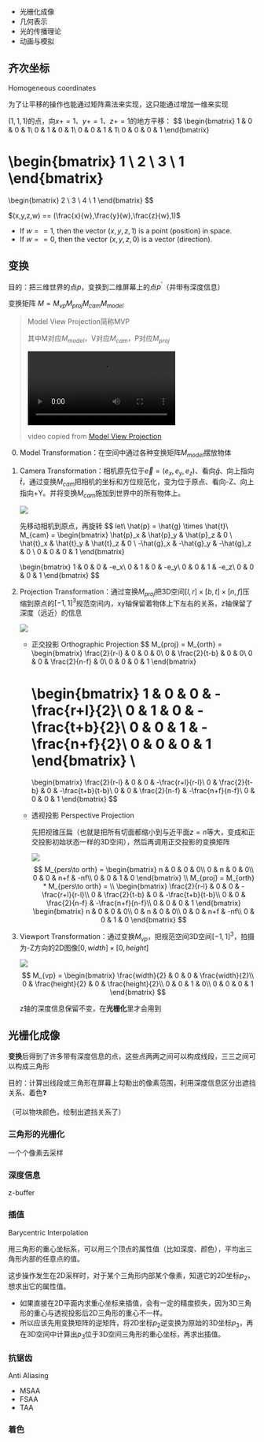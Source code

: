 - 光栅化成像
- 几何表示
- 光的传播理论
- 动画与模拟

## 齐次坐标

Homogeneous coordinates

为了让平移的操作也能通过矩阵乘法来实现，这只能通过增加一维来实现

$(1,1,1)$的点，向$x+=1$、$y+=1$、$z+=1$的地方平移：
$$
\begin{bmatrix}
 1 & 0 & 0 & 1\\
 0 & 1 & 0 & 1\\
 0 & 0 & 1 & 1\\
 0 & 0 & 0 & 1
\end{bmatrix}

\begin{bmatrix}
 1 \\
 2 \\
 3 \\
 1 
\end{bmatrix}
=
\begin{bmatrix}
 2 \\
 3 \\
 4 \\
 1 
\end{bmatrix}
$$


$(x,y,z,w) == (\frac{x}{w},\frac{y}{w},\frac{z}{w},1)$

- If $w == 1$, then the vector $(x,y,z,1)$ is a point (position) in space.
- If $w == 0$, then the vector $(x,y,z,0)$ is a vector (direction).

## 变换

目的：把三维世界的点$p$，变换到二维屏幕上的点$p^\prime$（并带有深度信息）

变换矩阵 $M = M_{vp} M_{proj} M_{cam} M_{model}$

> Model View Projection简称MVP
>
> 其中M对应$M_{model}$，V对应$M_{cam}$，P对应$M_{proj}$
>
> <video src="./img/mvp.webm"></video>
>
> video copied from [Model View Projection](https://jsantell.com/model-view-projection/)

0. Model Transformation：在空间中通过各种变换矩阵$M_{model}$摆放物体

1. Camera Transformation：相机原先位于$\vec{e}=(e_x,e_y,e_z)$、看向$\hat{g}$、向上指向$\hat{t}$，通过变换$M_{cam}$把相机的坐标和方位规范化，变为位于原点、看向-Z、向上指向+Y。并将变换$M_{cam}$施加到世界中的所有物体上。

   ![](./img/M_cam.jpeg)

   先移动相机到原点，再旋转
   $$
   let\ \hat{p} = \hat{g} \times \hat{t}\\
   M_{cam} =
   \begin{bmatrix}
    \hat{p}_x & \hat{p}_y & \hat{p}_z & 0 \\
    \hat{t}_x & \hat{t}_y & \hat{t}_z & 0 \\
    -\hat{g}_x & -\hat{g}_y & -\hat{g}_z & 0 \\
    0 & 0 & 0 & 1
   \end{bmatrix} 
   
   \begin{bmatrix}
    1 & 0 & 0 & -e_x\\
    0 & 1 & 0 & -e_y\\
    0 & 0 & 1 & -e_z\\
    0 & 0 & 0 & 1
   \end{bmatrix}
   $$

2. Projection Transformation：通过变换$M_{proj}$把3D空间$[l,r]\times[b,t]\times[n,f]$压缩到原点的$[-1, 1]^3$规范空间内，xy轴保留着物体上下左右的关系，z轴保留了深度（远近）的信息

   ![](./img/M_proj.jpeg)

   - 正交投影 Orthographic Projection
     $$
     M_{proj} = M_{orth} =
     \begin{bmatrix}
      \frac{2}{r-l} & 0 & 0 & 0\\
      0 & \frac{2}{t-b} & 0 & 0\\
      0 & 0 & \frac{2}{n-f} & 0\\
      0 & 0 & 0 & 1
     \end{bmatrix}
     
     \begin{bmatrix}
      1 & 0 & 0 & -\frac{r+l}{2}\\
      0 & 1 & 0 & -\frac{t+b}{2}\\
      0 & 0 & 1 & -\frac{n+f}{2}\\
      0 & 0 & 0 & 1
     \end{bmatrix}
     \\
     =
     \begin{bmatrix}
      \frac{2}{r-l} & 0 & 0 & -\frac{r+l}{r-l}\\
      0 & \frac{2}{t-b} & 0 & -\frac{t+b}{t-b}\\
      0 & 0 & \frac{2}{n-f} & -\frac{n+f}{n-f}\\
      0 & 0 & 0 & 1
     \end{bmatrix}
     $$
     
   - 透视投影 Perspective Projection
     
     先把视锥压扁（也就是把所有切面都缩小到与近平面$z=n$等大，变成和正交投影初始状态一样的3D空间），然后再调用正交投影的变换矩阵
     
     ![](./img/M_pers_to_orth.jpeg)
     $$
     M_{pers\to orth} =
     \begin{bmatrix}
      n & 0 & 0 & 0\\
      0 & n & 0 & 0\\
      0 & 0 & n+f & -nf\\
      0 & 0 & 1 & 0
     \end{bmatrix}
     \\
     M_{proj} = M_{orth} * M_{pers\to orth} = \\
     \begin{bmatrix}
      \frac{2}{r-l} & 0 & 0 & -\frac{r+l}{r-l}\\
      0 & \frac{2}{t-b} & 0 & -\frac{t+b}{t-b}\\
      0 & 0 & \frac{2}{n-f} & -\frac{n+f}{n-f}\\
      0 & 0 & 0 & 1
     \end{bmatrix}
     \begin{bmatrix}
      n & 0 & 0 & 0\\
      0 & n & 0 & 0\\
      0 & 0 & n+f & -nf\\
      0 & 0 & 1 & 0
     \end{bmatrix}
     $$
     
   
3. Viewport Transformation：通过变换$M_{vp}$，把规范空间3D空间$[-1, 1]^3$，拍摄为-Z方向的2D图像$[0, width]\times[0,height]$

   ![](./img/M_vp.jpeg)
   $$
   M_{vp} = 
   \begin{bmatrix}
    \frac{width}{2} & 0 & 0 & \frac{width}{2}\\
    0 & \frac{height}{2} & 0 & \frac{height}{2}\\
    0 & 0 & 1 & 0\\
    0 & 0 & 0 & 1
   \end{bmatrix}
   $$
   
   z轴的深度信息保留不变，在**光栅化**里才会用到

## 光栅化成像

**变换**后得到了许多带有深度信息的点，这些点两两之间可以构成线段，三三之间可以构成三角形

目的：计算出线段或三角形在屏幕上勾勒出的像素范围，利用深度信息区分出遮挡关系、着色❓

（可以物块颜色，绘制出遮挡关系了）

### 三角形的光栅化

一个个像素去采样

### 深度信息

z-buffer

### 插值

Barycentric Interpolation

用三角形的重心坐标系，可以用三个顶点的属性值（比如深度、颜色），平均出三角形内部的任意点的值。

这步操作发生在2D采样时，对于某个三角形内部某个像素，知道它的2D坐标$p_2$，想求出它的属性值。

- 如果直接在2D平面内求重心坐标来插值，会有一定的精度损失，因为3D三角形的重心与透视投影后2D三角形的重心不一样。
- 所以应该先用变换矩阵的逆矩阵，将2D坐标$p_2$逆变换为原始的3D坐标$p_3$，再在3D空间中计算出$p_3$位于3D空间三角形的重心坐标，再求出插值。

### 抗锯齿

Anti Aliasing

- MSAA
- FSAA
- TAA

### 着色
